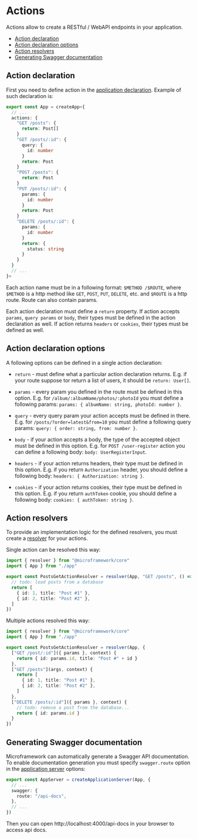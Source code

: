 # Actions

Actions allow to create a RESTful / WebAPI endpoints in your application.

* [Action declaration](#action-declaration)
* [Action declaration options](#action-declaration-options)
* [Action resolvers](#action-resolvers)
* [Generating Swagger documentation](#generating-swagger-documentation)

## Action declaration

First you need to define action in the [application declaration](application-declaration.md).
Example of such declaration is:

```typescript
export const App = createApp<{
  // ...
  actions: {
    "GET /posts": {
      return: Post[]
    }
    "GET /posts/:id": {
      query: {
        id: number
      }
      return: Post
    }
    "POST /posts": {
      return: Post
    }
    "PUT /posts/:id": {
      params: {
        id: number
      }
      return: Post
    }
    "DELETE /posts/:id": {
      params: {
        id: number
      }
      return: {
        status: string
      }
    }
  }
  // ...
}>
```

Each action name must be in a following format: `$METHOD /$ROUTE`, 
where `$METHOD` is a http method like `GET`, `POST`, `PUT`, `DELETE`, etc. 
and  `$ROUTE` is a http route. Route can also contain params.

Each action declaration must define a `return` property.
If action accepts `params`, `query params` or `body`, their types must be defined in the action declaration as well. 
If action returns `headers` or `cookies`, their types must be defined as well. 

## Action declaration options

A following options can be defined in a single action declaration:

* `return` - must define what a particular action declaration returns. 
E.g. if your route suppose tor return a list of users, it should be `return: User[]`. 

* `params` - every param you defined in the route must be defined in this option. 
E.g. for `/album/:albumName/photos/:photoId` you must define 
a following params: `params: { albumName: string, photoId: number }`. 

* `query` - every query param your action accepts must be defined in there. 
E.g. for `/posts/?order=latest&from=10` you must define 
a following query params: `query: { order: string, from: number }`.

* `body` - if your action accepts a body, the type of the accepted object must be defined in this option.
E.g. for `POST /user-register` action you can define 
a following body: `body: UserRegisterInput`.

* `headers` - if your action returns headers, their type must be defined in this option.
E.g. if you return `Authorization` header, you should define 
a following body: `headers: { Authorization: string }`.

* `cookies` - if your action returns cookies, their type must be defined in this option.
E.g. if you return `authToken` cookie, you should define 
a following body: `cookies: { authToken: string }`.

## Action resolvers

To provide an implementation logic for the defined resolvers,
you must create a [resolver](resolvers.md) for your actions.

Single action can be resolved this way:

```typescript
import { resolver } from "@microframework/core"
import { App } from "./app"

export const PostsGetActionResolver = resolver(App, "GET /posts", () => {
  // todo: load posts from a database
  return [
    { id: 1, title: "Post #1" },
    { id: 2, title: "Post #2" },
  ]
})
```

Multiple actions resolved this way:

```typescript
import { resolver } from "@microframework/core"
import { App } from "./app"

export const PostsGetActionResolver = resolver(App, {
  ["GET /post/:id"]({ params }, context) {
    return { id: params.id, title: "Post #" + id }
  },
  ["GET /posts"](args, context) {
    return [
      { id: 1, title: "Post #1" },
      { id: 2, title: "Post #2" },
    ]
  },
  ["DELETE /posts/:id"]({ params }, context) {
    // todo: remove a post from the database...
    return { id: params.id }
  }
})
```

## Generating Swagger documentation

Microframework can automatically generate a Swagger API documentation.
To enable documentation generation you must specify `swagger.route` 
option in the [application server](application-server.md) options:

```typescript
export const AppServer = createApplicationServer(App, {
  // ...
  swagger: {
    route: "/api-docs",
  },
  // ...
})
```

Then you can open http://localhost:4000/api-docs in your browser to access api docs.

